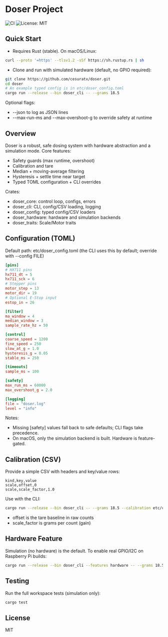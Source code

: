 # Doser Project

![CI](https://github.com/cesuratx/doser/actions/workflows/ci.yml/badge.svg)
![License: MIT](https://img.shields.io/badge/License-MIT-yellow.svg)

## Quick Start

- Requires Rust (stable). On macOS/Linux:

```bash
curl --proto '=https' --tlsv1.2 -sSf https://sh.rustup.rs | sh
```

- Clone and run with simulated hardware (default, no GPIO required):

```bash
git clone https://github.com/cesuratx/doser.git
cd doser
# An example typed config is in etc/doser_config.toml
cargo run --release --bin doser_cli -- --grams 18.5
```

Optional flags:

- --json to log as JSON lines
- --max-run-ms and --max-overshoot-g to override safety at runtime

## Overview

Doser is a robust, safe dosing system with hardware abstraction and a simulation mode. Core features:

- Safety guards (max runtime, overshoot)
- Calibration and tare
- Median + moving-average filtering
- Hysteresis + settle time near target
- Typed TOML configuration + CLI overrides

Crates:

- doser_core: control loop, configs, errors
- doser_cli: CLI, config/CSV loading, logging
- doser_config: typed config/CSV loaders
- doser_hardware: hardware and simulation backends
- doser_traits: Scale/Motor traits

## Configuration (TOML)

Default path: etc/doser_config.toml (the CLI uses this by default; override with --config FILE)

```toml
[pins]
# HX711 pins
hx711_dt = 5
hx711_sck = 6
# Stepper pins
motor_step = 13
motor_dir = 19
# Optional E-Stop input
estop_in = 26

[filter]
ma_window = 4
median_window = 3
sample_rate_hz = 50

[control]
coarse_speed = 1200
fine_speed = 250
slow_at_g = 1.0
hysteresis_g = 0.05
stable_ms = 250

[timeouts]
sample_ms = 100

[safety]
max_run_ms = 60000
max_overshoot_g = 2.0

[logging]
file = "doser.log"
level = "info"
```

Notes:

- Missing [safety] values fall back to safe defaults; CLI flags take precedence.
- On macOS, only the simulation backend is built. Hardware is feature-gated.

## Calibration (CSV)

Provide a simple CSV with headers and key/value rows:

```csv
kind,key,value
scale,offset,0
scale,scale_factor,1.0
```

Use with the CLI:

```bash
cargo run --release --bin doser_cli -- --grams 18.5 --calibration etc/calibration.csv
```

- offset is the tare baseline in raw counts
- scale_factor is grams per count (gain)

## Hardware Feature

Simulation (no hardware) is the default. To enable real GPIO/I2C on Raspberry Pi builds:

```bash
cargo run --release --bin doser_cli --features hardware -- --grams 18.5
```

## Testing

Run the full workspace tests (simulation only):

```bash
cargo test
```

## License

MIT
